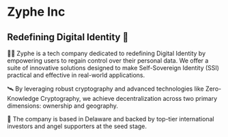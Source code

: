 # Zyphe Inc
## Redefining Digital Identity 🪪

👩‍💻 Zyphe is a tech company dedicated to redefining Digital Identity by empowering users to regain control over their personal data. 
We offer a suite of innovative solutions designed to make Self-Sovereign Identity (SSI) practical and effective in real-world applications.
 
🛰️ By leveraging robust cryptography and advanced technologies like Zero-Knowledge Cryptography, we achieve decentralization across two primary dimensions: ownership and geography.

🍕 The company is based in Delaware and backed by top-tier international investors and angel supporters at the seed stage.
